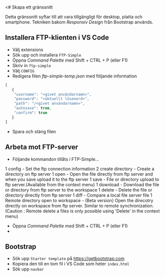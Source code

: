 <# Skapa ett gränssnitt

Detta gränssnitt syftar till att vara tillgängligt för desktop, platta och smartphone. Tekniken bakom _Responsiv Design_ från Bootstrap används.

## Installera FTP-klienten i VS Code
* Välj extensions
* Sök upp och installera ```FTP-Simple```
* Öppna _Command Palette_ med Shift + CTRL + P (eller F1)
* Skriv in ```ftp-simple```
* Välj ```CONFIG```
* Redigera filen _ftp-simple-temp.json_ med följande information
```javascript
[
   {
	"username": "<givet användarnamn>",
	"password": "<aktuellt lösenord>",
	"path": "/<givet användarnamn>",
	"autosave": true,
	"confirm": true
   }
]
```
* Spara och stäng filen

## Arbeta mot FTP-server
* Följande kommandon tillåts i FTP-Simple...

1 config - Set the ftp connection information
2 create directory - Create a directory on ftp server
1 open - Open the file directly from ftp server and when you save upload it to the ftp server
1 save - File or directory upload to ftp server.(Available from the context menu)
1 download - Download the file or directory from ftp server to the workspace
1 delete - Delete the file or directory directly from ftp server
1 diff - Compare a local file server file
1 Remote directory open to workspace - (Beta version) Open the direcotry directly on workspace from ftp server. Similar to remote  synchronization. (Caution : Remote delete a files is only possible using 'Delete' in the context menu)

* Öppna _Command Palette_ med Shift + CTRL + P (eller F1)
* 


## Bootstrap

* Sök upp ```Starter template``` på https://getbootstrap.com 
* Kopiera den till en tom fil i VS Code som heter ```index.html```
* Sök upp ```navbar```
